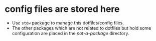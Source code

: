 # config files are stored here
- Use `stow` package to manage this dotfiles/config files.
- The other packages which are not related to dotfiles but hold some configuration are placed in the *not-a-package* directory.

